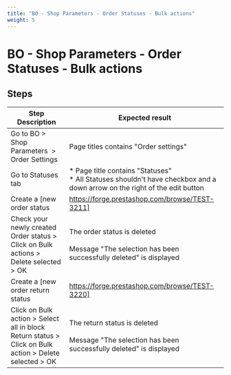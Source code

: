 ```yaml
---
title: "BO - Shop Parameters - Order Statuses - Bulk actions"
weight: 5
---
```


# BO - Shop Parameters - Order Statuses - Bulk actions
## Steps
| Step Description | Expected result |
| ----- | ----- |
| Go to BO > Shop Parameters  > Order Settings | Page titles contains "Order settings" |
| Go to Statuses tab | * Page title contains "Statuses"<br> * All Statuses shouldn't have checkbox and a down arrow on the right of the edit button |
| Create a [new order status|https://forge.prestashop.com/browse/TEST-3211] | Your newly created Order Status is displayed and can be Checked, Edited and Deleted |
| Check your newly created Order status > Click on Bulk actions > Delete selected > OK | The order status is deleted<br><br>Message "The selection has been successfully deleted" is displayed |
| Create a [new order return status|https://forge.prestashop.com/browse/TEST-3220] | Your newly created Return Status is displayed and can be Checked, Edited and Deleted |
| Click on Bulk action > Select all in block Return status > Click on Bulk action > Delete selected > OK | The return status is deleted<br><br>Message "The selection has been successfully deleted" is displayed |
